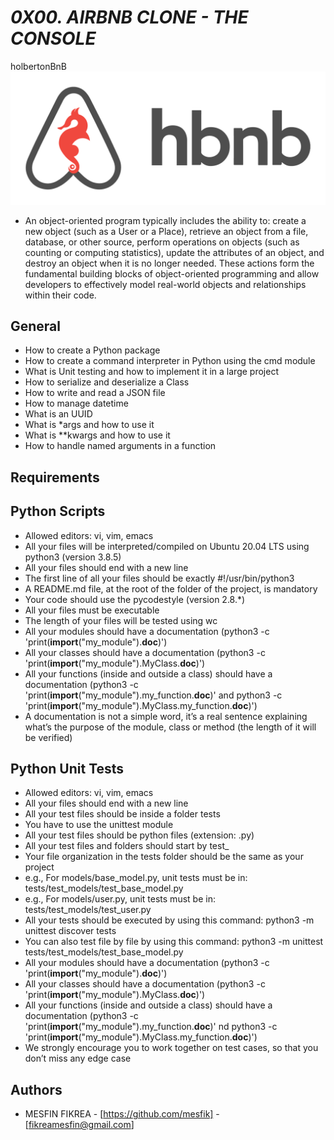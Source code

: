 # ***0X00. AIRBNB CLONE - THE CONSOLE***

holbertonBnB ![AirBnb](AirBnB.png)

- An object-oriented program typically includes the ability to:
create a new object (such as a User or a Place),
retrieve an object from a file, database, or other source, 
perform operations on objects (such as counting or 
computing statistics), update the attributes of an object, 
and destroy an object when it is no longer needed.
These actions form the fundamental building blocks of 
object-oriented programming and allow developers to effectively
model real-world objects and relationships within their code.

## **General**

- How to create a Python package
- How to create a command interpreter in Python using the cmd module
- What is Unit testing and how to implement it in a large project
- How to serialize and deserialize a Class
- How to write and read a JSON file
- How to manage datetime
- What is an UUID
- What is *args and how to use it
- What is **kwargs and how to use it
- How to handle named arguments in a function
		
## **Requirements**

## **Python Scripts**

- Allowed editors: vi, vim, emacs
- All your files will be interpreted/compiled 
on Ubuntu 20.04 LTS using python3 (version 3.8.5)
- All your files should end with a new line
- The first line of all your files should be exactly #!/usr/bin/python3
- A README.md file, at the root of the folder of the project, is mandatory
- Your code should use the pycodestyle (version 2.8.*)
- All your files must be executable
- The length of your files will be tested using wc
- All your modules should have a documentation 
(python3 -c 'print(__import__("my_module").__doc__)')
- All your classes should have a documentation 
(python3 -c 'print(__import__("my_module").MyClass.__doc__)')
- All your functions (inside and outside a class) 
should have a documentation (python3 -c 
'print(__import__("my_module").my_function.__doc__)' 
and python3 -c 'print(__import__("my_module").MyClass.my_function.__doc__)')
- A documentation is not a simple word, it’s a real 
sentence explaining what’s the purpose of the module, 
class or method (the length of it will be verified)
		
## **Python Unit Tests**

- Allowed editors: vi, vim, emacs
- All your files should end with a new line
- All your test files should be inside a folder tests
- You have to use the unittest module
- All your test files should be python files (extension: .py)
- All your test files and folders should start by test_
- Your file organization in the tests folder should be the same as your project
- e.g., For models/base_model.py, unit tests must be in: 
tests/test_models/test_base_model.py
- e.g., For models/user.py, unit tests must be in: 
tests/test_models/test_user.py
- All your tests should be executed by using this command: 
python3 -m unittest discover tests
- You can also test file by file by using this command:
python3 -m unittest tests/test_models/test_base_model.py
- All your modules should have a documentation 
(python3 -c 'print(__import__("my_module").__doc__)')
- All your classes should have a documentation
(python3 -c 'print(__import__("my_module").MyClass.__doc__)')
- All your functions (inside and outside a class)
should have a documentation (python3 -c
'print(__import__("my_module").my_function.__doc__)' 
nd python3 -c 'print(__import__("my_module").MyClass.my_function.__doc__)')
- We strongly encourage you to work together on test cases,
so that you don’t miss any edge case
		
## **Authors**

- MESFIN FIKREA - [https://github.com/mesfik] - [fikreamesfin@gmail.com]

